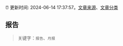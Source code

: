 :alarm_clock: 更新时间: 2024-06-14 17:37:57。[文章来源](/README.md)、[文章分类](/TAGS.md)

## 报告


> 关键字：`报告`、`月报`



